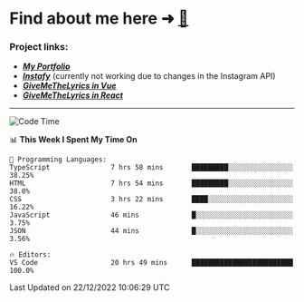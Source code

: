 # Find about me here ➜ [🧑](https://pauabella.dev)

### Project links:
- ***[My Portfolio](https://pauabella.dev)***
- ***[Instafy](https://instafy.me)*** (currently not working due to changes in the Instagram API)
- ***[GiveMeTheLyrics in Vue](https://lyrics.pauabella.dev)***
- ***[GiveMeTheLyrics in React](https://pauabella.dev/GiveMeTheLyrics)***

---
<!--START_SECTION:waka-->
![Code Time](http://img.shields.io/badge/Code%20Time-1%2C753%20hrs%2055%20mins-blue)

📊 **This Week I Spent My Time On** 

```text
💬 Programming Languages: 
TypeScript               7 hrs 58 mins       █████████░░░░░░░░░░░░░░░░   38.25% 
HTML                     7 hrs 54 mins       █████████░░░░░░░░░░░░░░░░   38.0% 
CSS                      3 hrs 22 mins       ████░░░░░░░░░░░░░░░░░░░░░   16.22% 
JavaScript               46 mins             █░░░░░░░░░░░░░░░░░░░░░░░░   3.75% 
JSON                     44 mins             █░░░░░░░░░░░░░░░░░░░░░░░░   3.56%

🔥 Editors: 
VS Code                  20 hrs 49 mins      █████████████████████████   100.0%

```


 Last Updated on 22/12/2022 10:06:29 UTC
<!--END_SECTION:waka-->
